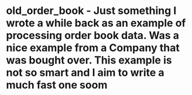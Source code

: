 # old_order_book - Just something I wrote a while back as an example of processing order book data. Was a nice example from a Company that was bought over. This example is not so smart and I aim to write a much fast one soom 
